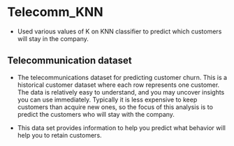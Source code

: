 # Telecomm_KNN
 - Used various values of K on KNN classifier to predict which customers will stay in the company.
 
## Telecommunication dataset
- The telecommunications dataset for predicting customer churn. This is a historical customer dataset where each row represents one customer. The data is relatively easy to understand, and you may uncover insights you can use immediately. Typically it is less expensive to keep customers than acquire new ones, so the focus of this analysis is to predict the customers who will stay with the company.

- This data set provides information to help you predict what behavior will help you to retain customers. 
